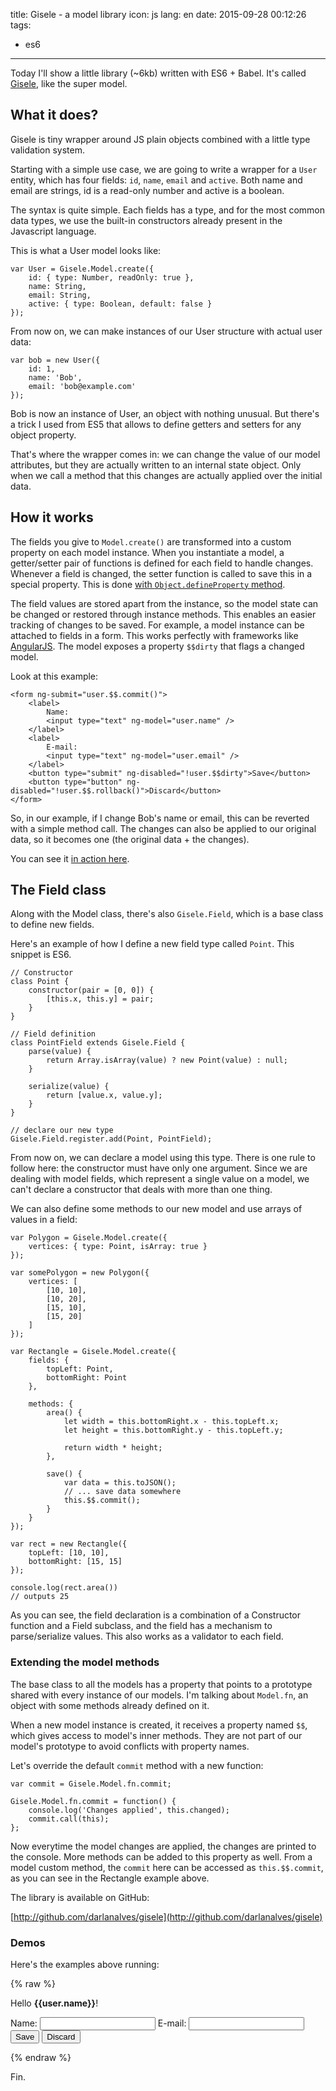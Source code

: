 title: Gisele - a model library
icon: js
lang: en
date: 2015-09-28 00:12:26
tags:
- es6
---

Today I'll show a little library (~6kb) written with ES6 + Babel. It's called [Gisele](https://github.com/darlanalves/gisele), like the super model.

<!-- more -->

## What it does?

Gisele is tiny wrapper around JS plain objects combined with a little type validation system.

Starting with a simple use case, we are going to write a wrapper for a `User` entity, which has four fields: `id`, `name`, `email` and `active`. Both name and email are strings, id is a read-only number and active is a boolean.

The syntax is quite simple. Each fields has a type, and for the most common data types, we use the built-in constructors already present in the Javascript language.

This is what a User model looks like:

```
var User = Gisele.Model.create({
    id: { type: Number, readOnly: true },
    name: String,
    email: String,
    active: { type: Boolean, default: false }
});
```

From now on, we can make instances of our User structure with actual user data:

```
var bob = new User({
    id: 1,
    name: 'Bob',
    email: 'bob@example.com'
});
```

Bob is now an instance of User, an object with nothing unusual. But there's a trick I used from ES5 that allows to define getters and setters for any object property.

That's where the wrapper comes in: we can change the value of our model attributes, but they are actually written to an internal state object. Only when we call a method that this changes are actually applied over the initial data.

## How it works

The fields you give to `Model.create()` are transformed into a custom property on each model instance. When you instantiate a model, a getter/setter pair of functions is defined for each field to handle changes. Whenever a field is changed, the setter function is called to save this in a special property. This is done [with `Object.defineProperty` method](https://developer.mozilla.org/en-US/docs/Web/JavaScript/Reference/Global_Objects/Object/defineProperty).

The field values are stored apart from the instance, so the model state can be changed or restored through instance methods. This enables an easier tracking of changes to be saved. For example, a model instance can be attached to fields in a form. This works perfectly with frameworks like [AngularJS](https://angular.io/). The model exposes a property `$$dirty` that flags a changed model.

Look at this example:

```
<form ng-submit="user.$$.commit()">
    <label>
        Name:
        <input type="text" ng-model="user.name" />
    </label>
    <label>
        E-mail:
        <input type="text" ng-model="user.email" />
    </label>
    <button type="submit" ng-disabled="!user.$$dirty">Save</button>
    <button type="button" ng-disabled="!user.$$.rollback()">Discard</button>
</form>
```

So, in our example, if I change Bob's name or email, this can be reverted with a simple method call. The changes can also be applied to our original data, so it becomes one (the original data + the changes).

You can see it [in action here](http://embed.plnkr.co/LoelLSh54ZEzmSopSU7F/preview).

## The Field class

Along with the Model class, there's also `Gisele.Field`, which is a base class to define new fields.

Here's an example of how I define a new field type called `Point`. This snippet is ES6.

```
// Constructor
class Point {
    constructor(pair = [0, 0]) {
        [this.x, this.y] = pair;
    }
}

// Field definition
class PointField extends Gisele.Field {
    parse(value) {
        return Array.isArray(value) ? new Point(value) : null;
    }

    serialize(value) {
        return [value.x, value.y];
    }
}

// declare our new type
Gisele.Field.register.add(Point, PointField);
```

From now on, we can declare a model using this type. There is one rule to follow here: the constructor must have only one argument. Since we are dealing with model fields, which represent a single value on a model, we can't declare a constructor that deals with more than one thing.

We can also define some methods to our new model and use arrays of values in a field:

```
var Polygon = Gisele.Model.create({
    vertices: { type: Point, isArray: true }
});

var somePolygon = new Polygon({
    vertices: [
        [10, 10],
        [10, 20],
        [15, 10],
        [15, 20]
    ]
});

var Rectangle = Gisele.Model.create({
    fields: {
        topLeft: Point,
        bottomRight: Point
    },

    methods: {
        area() {
            let width = this.bottomRight.x - this.topLeft.x;
            let height = this.bottomRight.y - this.topLeft.y;

            return width * height;
        },

        save() {
            var data = this.toJSON();
            // ... save data somewhere
            this.$$.commit();
        }
    }
});

var rect = new Rectangle({
    topLeft: [10, 10],
    bottomRight: [15, 15]
});

console.log(rect.area())
// outputs 25

```

As you can see, the field declaration is a combination of a Constructor function and a Field subclass, and the field has a mechanism to parse/serialize values. This also works as a validator to each field.

### Extending the model methods

The base class to all the models has a property that points to a prototype shared with every instance of our models. I'm talking about `Model.fn`, an object with some methods already defined on it.

When a new model instance is created, it receives a property named `$$`, which gives access to model's inner methods. They are not part of our model's prototype to avoid conflicts with property names.

Let's override the default `commit` method with a new function:

```
var commit = Gisele.Model.fn.commit;

Gisele.Model.fn.commit = function() {
    console.log('Changes applied', this.changed);
    commit.call(this);
};

```

Now everytime the model changes are applied, the changes are printed to the console. More methods can be added to this property as well. From a model custom method, the `commit` here can be accessed as `this.$$.commit`, as you can see in the Rectangle example above.

The library is available on GitHub:

[http://github.com/darlanalves/gisele](http://github.com/darlanalves/gisele)

### Demos

Here's the examples above running:

{% raw %}
<div data-app="test" ng-controller="TestCtrl">
    <p>Hello <b>{{user.name}}</b>!</p>
    <form ng-submit="user.$$.commit()" class="form">
        <div class="form-group">
            <label class="form-label">
                Name:
            </label>
            <input type="text" ng-model="user.name" class="form-control" />
            <label class="form-label">
                E-mail:
            </label>
            <input type="text" ng-model="user.email" class="form-control" />
        </div>
        <div class="form-group">
            <button class="btn btn-primary" type="submit" ng-disabled="!user.$$dirty">Save</button>
            <button class="btn btn-default" type="button" ng-click="!user.$$.rollback()" ng-disabled="!user.$$dirty">Discard</button>
        </div>
    </form>
</div>
<script data-src="https://cdn.rawgit.com/darlanalves/gisele/v0.1.1/dist/gisele.js"></script>
<script data-src="/post_files/177b217cf0-Gisele-a-model-library.js"></script>

{% endraw %}

Fin.